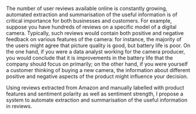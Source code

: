 The number of user reviews available online is constantly growing, automated extraction and summarisation of the useful information is of critical importance for both businesses and customers. For example, suppose you have hundreds of reviews on a specific model of a digital camera. Typically, such reviews would contain both positive and negative feedback on various features of the camera: for instance, the majority of the users might agree that picture quality is good, but battery life is poor. On the one hand, if you were a data analyst working for the camera producer, you would conclude that it is improvements in the battery life that the company should focus on primarily; on the other hand, if you were yourself a customer thinking of buying a new camera, the information about different positive and negative aspects of the product might influence your decision.

Using reviews extracted from Amazon and manually labelled with product features and sentiment polarity as well as sentiment strength, I propose a system to automate extraction and summarisation of the useful information in reviews.
